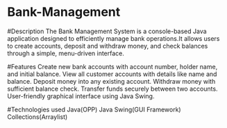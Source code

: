 # Bank-Management
#Description
The Bank Management System is a console-based Java application designed to efficiently manage bank operations.It allows users to create accounts, deposit and withdraw money, and check balances through a simple, menu-driven interface.

#Features
Create new bank accounts with account number, holder name, and initial balance.
View all customer accounts with details like name and balance.
Deposit money into any existing account.
Withdraw money with sufficient balance check.
Transfer funds securely between two accounts.
User-friendly graphical interface using Java Swing.

#Technologies used
Java(OPP)
Java Swing(GUI Framework)
Collections(Arraylist)





